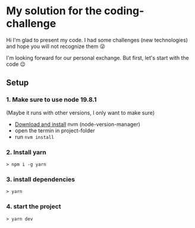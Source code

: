 # My solution for the coding-challenge

Hi I'm glad to present my code. I had some challenges (new technologies) and hope you will not recognize them 😜

I'm looking forward for our personal exchange. But first, let's start with the code 😉

## Setup

### 1. Make sure to use node 19.8.1

(Maybe it runs with other versions, I only want to make sure)

* [Download and install](https://github.com/nvm-sh/nvm#installing-and-updating) nvm (node-version-manager)
* open the termin in project-folder
* run `nvm install`

### 2. Install yarn
```
> npm i -g yarn
```

### 3. install dependencies
```
> yarn
```

### 4. start the project
```
> yarn dev
```
